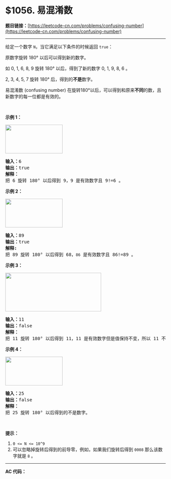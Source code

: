 # $1056. 易混淆数

**题目链接：**[https://leetcode-cn.com/problems/confusing-number](https://leetcode-cn.com/problems/confusing-number)

---

<div class="content__1Y2H">
 <div class="notranslate">
  <p>给定一个数字 <code>N</code>，当它满足以下条件的时候返回 <code>true</code>：</p> 
  <p>原数字旋转 180° 以后可以得到新的数字。</p> 
  <p>如 0, 1, 6, 8, 9 旋转 180° 以后，得到了新的数字 0, 1, 9, 8, 6 。</p> 
  <p>2, 3, 4, 5, 7 旋转 180° 后，得到的<strong>不是</strong>数字。</p> 
  <p>易混淆数&nbsp;(confusing number) 在旋转180°以后，可以得到和原来<strong>不同</strong>的数，且新数字的每一位都是有效的。</p> 
  <p>&nbsp;</p> 
  <p><strong>示例 1：</strong></p> 
  <p><img style="height: 90px; width: 180px;" src="/uploads/2019/03/23/1268_1.png" alt=""></p> 
  <pre class="language-text"><strong>输入：</strong>6
<strong>输出：</strong>true
<strong>解释： 
</strong>把 6 旋转 180° 以后得到 9，9 是有效数字且 9!=6 。
</pre> 
  <p><strong>示例 2：</strong></p> 
  <p><img style="height: 90px; width: 180px;" src="/uploads/2019/03/23/1268_2.png" alt=""></p> 
  <pre class="language-text"><strong>输入：</strong>89
<strong>输出：</strong>true
<strong>解释: 
</strong>把 89 旋转 180° 以后得到 68，<code>86</code> 是有效数字且 86!=89 。
</pre> 
  <p><strong>示例 3：</strong></p> 
  <p><img style="height: 121px; width: 301px;" src="/uploads/2019/03/26/1268_3.png" alt=""></p> 
  <pre class="language-text"><strong>输入：</strong>11
<strong>输出：</strong>false
<strong>解释：
</strong>把 11 旋转 180° 以后得到 11，11 是有效数字但是值保持不变，所以 11 不是易混淆数字。 
</pre> 
  <p><strong>示例 4：</strong></p> 
  <p><img style="height: 90px; width: 180px;" src="/uploads/2019/03/23/1268_4.png" alt=""></p> 
  <pre class="language-text"><strong>输入：</strong>25
<strong>输出：</strong>false
<strong>解释：</strong>
把 25 旋转 180° 以后得到的不是数字。
</pre> 
  <p>&nbsp;</p> 
  <p><strong>提示：</strong></p> 
  <ol> 
   <li><code>0 &lt;= N &lt;= 10^9</code></li> 
   <li>可以忽略掉旋转后得到的前导零，例如，如果我们旋转后得到 <code>0008</code> 那么该数字就是 <code>8</code> 。</li> 
  </ol> 
 </div>
</div>

---

**AC 代码：**

```java

```
